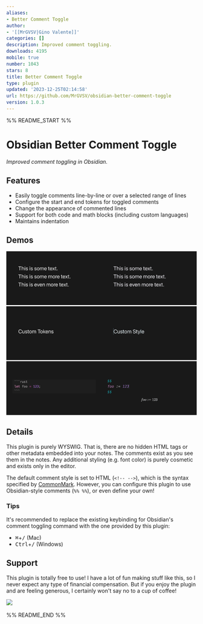 ```yaml
---
aliases:
- Better Comment Toggle
author:
- '[[MrGVSV|Gino Valente]]'
categories: []
description: Improved comment toggling.
downloads: 4195
mobile: true
number: 1043
stars: 8
title: Better Comment Toggle
type: plugin
updated: '2023-12-25T02:14:58'
url: https://github.com/MrGVSV/obsidian-better-comment-toggle
version: 1.0.3
---
```


%% README_START %%

# Obsidian Better Comment Toggle

*Improved comment toggling in Obsidian.*

## Features

- Easily toggle comments line-by-line or over a selected range of lines
- Configure the start and end tokens for toggled comments
- Change the appearance of commented lines
- Support for both code and math blocks (including custom languages)
- Maintains indentation

## Demos

<p align="center">
  <img src="https://github.com/MrGVSV/obsidian-better-comment-toggle/blob/main/assets/01_single.gif" alt="Toggling lines one-by-one" 
  width="50%" /><img src="https://github.com/MrGVSV/obsidian-better-comment-toggle/blob/main/assets/02_multi.gif" alt="Toggling a selected range of lines" 
  width="50%" /><img src="https://github.com/MrGVSV/obsidian-better-comment-toggle/blob/main/assets/03_tokens.gif" alt="Using custom comment tokens" 
  width="50%" /><img src="https://github.com/MrGVSV/obsidian-better-comment-toggle/blob/main/assets/04_style.gif" alt="Using a custom comment appearance" 
  width="50%" /><img src="https://github.com/MrGVSV/obsidian-better-comment-toggle/blob/main/assets/05_code.gif" alt="Toggling a comment inside a code block" 
  width="50%" /><img src="https://github.com/MrGVSV/obsidian-better-comment-toggle/blob/main/assets/07_latex.gif" alt="Toggling a comment inside a math block" width="50%" />
</p>

## Details

This plugin is purely WYSWIG. That is, there are no hidden HTML tags or other metadata embedded into your notes. The comments exist as you see them in the notes. Any additional styling (e.g. font color) is purely cosmetic and exists only in the editor.

The default comment style is set to HTML (`<!-- -->`), which is the syntax specified by [CommonMark](https://spec.commonmark.org/0.30/#example-624). However, you can configure this plugin to use Obsidian-style comments (`%% %%`), or even define your own!

### Tips

It's recommended to replace the existing keybinding for Obsidian's comment toggling command with the one provided by this plugin:

- <kbd>⌘</kbd>+<kbd>/</kbd> (Mac)
- <kbd>Ctrl</kbd>+<kbd>/</kbd> (Windows)


## Support

This plugin is totally free to use! I have a lot of fun making stuff like this, so I never expect any type of financial compensation. But if you enjoy the plugin and are feeling generous, I certainly won't say no to a cup of coffee!

<a href="https://www.buymeacoffee.com/ginov"><img src="https://img.buymeacoffee.com/button-api/?text=Buy me a coffee&emoji=&slug=ginov&button_colour=007a8a&font_colour=ffffff&font_family=Cookie&outline_colour=ffffff&coffee_colour=FFDD00" /></a>



%% README_END %%